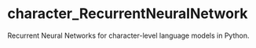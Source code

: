 # character_RecurrentNeuralNetwork
Recurrent Neural Networks for character-level language models in Python.